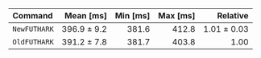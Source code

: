| Command | Mean [ms] | Min [ms] | Max [ms] | Relative |
|:---|---:|---:|---:|---:|
| `NewFUTHARK` | 396.9 ± 9.2 | 381.6 | 412.8 | 1.01 ± 0.03 |
| `OldFUTHARK` | 391.2 ± 7.8 | 381.7 | 403.8 | 1.00 |

